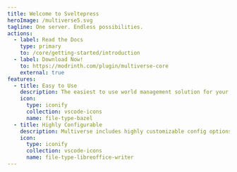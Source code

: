 ```yaml
---
title: Welcome to Sveltepress
heroImage: /multiverse5.svg
tagline: One server. Endless possibilities.
actions:
  - label: Read the Docs
    type: primary
    to: /core/getting-started/introduction
  - label: Download Now!
    to: https://modrinth.com/plugin/multiverse-core
    external: true
features:
  - title: Easy to Use
    description: The easiest to use world management solution for your Minecraft server, big or small!
    icon:
      type: iconify
      collection: vscode-icons
      name: file-type-bazel
  - title: Highly Configurable
    description: Multiverse includes highly customizable config options and world properties!
    icon:
      type: iconify
      collection: vscode-icons
      name: file-type-libreoffice-writer
---
```

